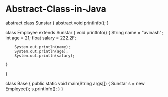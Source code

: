 # Abstract-Class-in-Java
abstract class Sunstar {
	abstract void printInfo();
}

class Employee extends Sunstar {
	void printInfo() {
		String name = "avinash";
		int age = 21;
		float salary = 222.2F;

		System.out.println(name);
		System.out.println(age);
		System.out.println(salary);

	}

}
 
class Base {
	public static void main(String args[]) {
		Sunstar s = new Employee();
		s.printInfo();
	}
}
